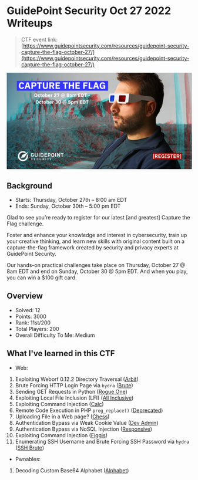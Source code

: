 # GuidePoint Security Oct 27 2022 Writeups

> CTF event link: [https://www.guidepointsecurity.com/resources/guidepoint-security-capture-the-flag-october-27/](https://www.guidepointsecurity.com/resources/guidepoint-security-capture-the-flag-october-27/)

![](https://raw.githubusercontent.com/siunam321/CTF-Writeups/main/GuidePoint-Security-Oct27-2022/images/banner.jpeg)

## Background

- Starts: Thursday, October 27th – 8:00 am EDT
- Ends: Sunday, October 30th – 5:00 pm EDT

Glad to see you’re ready to register for our latest [and greatest] Capture the Flag challenge.

Foster and enhance your knowledge and interest in cybersecurity, train up your creative thinking, and learn new skills with original content built on a capture-the-flag framework created by security and privacy experts at GuidePoint Security.

Our hands-on practical challenges take place on Thursday, October 27 @ 8am EDT and end on Sunday, October 30 @ 5pm EDT. And when you play, you can win a $100 gift card.

## Overview

- Solved: 12
- Points: 3000
- Rank: 11st/200
- Total Players: 200
- Overall Difficulty To Me: Medium

## What I've learned in this CTF

- Web:
1. Exploiting Weborf 0.12.2 Directory Traversal ([Arbit](https://siunam321.github.io/ctf/GuidePoint-Security-Oct27-2022/Web/Arbit/))
2. Brute Forcing HTTP Login Page via `hydra` ([Brute](https://siunam321.github.io/ctf/GuidePoint-Security-Oct27-2022/Web/Brute/))
3. Sending GET Requests in Python ([Rogue One](https://siunam321.github.io/ctf/GuidePoint-Security-Oct27-2022/Web/Rogue-One/))
4. Exploiting Local File Inclusion (LFI) ([All Inclusive](https://siunam321.github.io/ctf/GuidePoint-Security-Oct27-2022/Web/All-Inclusive/))
5. Exploiting Command Injection ([Calc](https://siunam321.github.io/ctf/GuidePoint-Security-Oct27-2022/Web/Calc/))
6. Remote Code Execution in PHP `preg_replace()` ([Deprecated](https://siunam321.github.io/ctf/GuidePoint-Security-Oct27-2022/Web/Deprecated/))
7. Uploading File in a Web page? ([Chess](https://siunam321.github.io/ctf/GuidePoint-Security-Oct27-2022/Web/Chess/))
8. Authentication Bypass via Weak Cookie Value ([Dev Admin](https://siunam321.github.io/ctf/GuidePoint-Security-Oct27-2022/Web/Dev-Admin/))
9. Authentication Bypass via NoSQL Injection ([Responsive](https://siunam321.github.io/ctf/GuidePoint-Security-Oct27-2022/Web/Responsive/))
10. Exploiting Command Injection ([Figgis](https://siunam321.github.io/ctf/GuidePoint-Security-Oct27-2022/Web/Figgis/))
11. Enumerating SSH Username and Brute Forcing SSH Password via `hydra` ([SSH Brute](https://siunam321.github.io/ctf/GuidePoint-Security-Oct27-2022/Web/SSH-Brute/))

- Pwnables:
1. Decoding Custom Base64 Alphabet ([Alphabet](https://siunam321.github.io/ctf/GuidePoint-Security-Oct27-2022/Pwnables/Alphabet/))